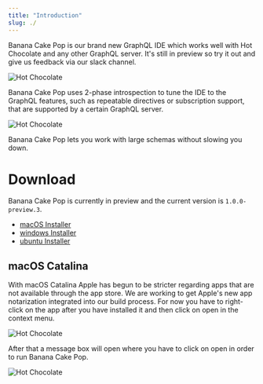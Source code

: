 ```yaml
---
title: "Introduction"
slug: ./
---
```


Banana Cake Pop is our brand new GraphQL IDE which works well with Hot Chocolate and any other GraphQL server. It's still in preview so try it out and give us feedback via our slack channel.

![Hot Chocolate](/img/bcp_5.png)

Banana Cake Pop uses 2-phase introspection to tune the IDE to the GraphQL features, such as repeatable directives or subscription support, that are supported by a certain GraphQL server.

![Hot Chocolate](/img/bcp_6.png)

Banana Cake Pop lets you work with large schemas without slowing you down.

# Download

Banana Cake Pop is currently in preview and the current version is `1.0.0-preview.3`.

- [macOS Installer](https://blob.chillicream.io/banana/BananaCakePop-1.0.0-preview.3.dmg)
- [windows Installer](https://blob.chillicream.io/banana/BananaCakePop-1.0.0-preview.3.exe)
- [ubuntu Installer](https://blob.chillicream.io/banana/BananaCakePop-1.0.0-preview.3.AppImage)

## macOS Catalina

With macOS Catalina Apple has begun to be stricter regarding apps that are not available through the app store. We are working to get Apple's new app notarization integrated into our build process. For now you have to right-click on the app after you have installed it and then click on open in the context menu.

![Hot Chocolate](/img/cat_1.png)

After that a message box will open where you have to click on open in order to run Banana Cake Pop.

![Hot Chocolate](/img/cat_2.png)
